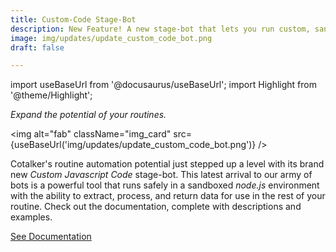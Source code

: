 ```yaml
---
title: Custom-Code Stage-Bot
description: New Feature! A new stage-bot that lets you run custom, sandboxed, Javascript code in your routines to extract, process, and return data.
image: img/updates/update_custom_code_bot.png
draft: false

---
```


import useBaseUrl from '@docusaurus/useBaseUrl'; 
import Highlight from '@theme/Highlight';


<div className="align-center">
<div className="card">
<div className="card__header">

<span className="hero__subtitle"><em>Expand the potential of your routines.</em></span>

</div>
<div className="card__image">

<img alt="fab" className="img_card" src={useBaseUrl('img/updates/update_custom_code_bot.png')} />
<br/>

</div>
<div className="card__body">

Cotalker's routine automation potential just stepped up a level with its brand new _Custom Javascript Code_ stage-bot. This latest arrival to our army of bots is a powerful tool that runs safely in a sandboxed _node.js_ environment with the ability to extract, process, and return data for use in the rest of your routine. Check out the documentation, complete with descriptions and examples.

</div>
<div className="card__footer text-center align-padding-center">

<a className="button button--info button--block" href="/docs/documentation/automation/bots/ccjs-2.0.1">See Documentation</a>
<br/>

</div>
</div>
</div>
